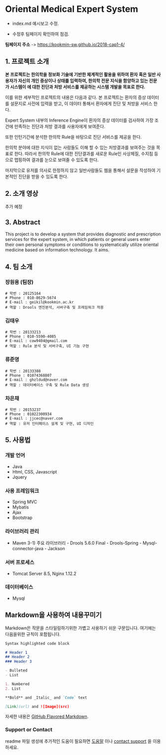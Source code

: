 # Oriental Medical Expert System

- index.md 예시보고 수정.

- 수정후 팀페이지 확인하여 점검.

**팀페이지 주소** -> https://kookmin-sw.github.io/2018-cap1-4/

## 1. 프로젝트 소개

 **본 프로젝트는 한의학을 정보화 기술에 기반한 체계적인 활용을 위하여 환자 혹은 일반 사용자가 자신의 개인 증상이나 상태를 입력하여, 한의학 전문 지식을 함양하고 있는 전문가 시스템이 에 대한 진단과 처방 서비스를 제공하는 시스템 개발을 목표로 한다.**

 이를 위한 세부적인 프로젝트의 내용은 다음과 같다.
 본 프로젝트는 환자의 증상 데이터를 설문지로 사전에 입력을 받고, 이 데이터 통해서
 환자에게 진단 및 처방을 서비스 한다.
	
 Expert System 내부의 Inference Engine이 환자의 증상 데이터를 검사하여 가장 조건에 만족하는
 진단과 처방 결과를 사용자에게 보여준다.

 또한 인턴기간에 분석한 한의학 Rule을 바탕으로 진단 서비스를 제공을 한다. 

 한의학 분야에 대한 지식이 없는 사람들도 이해 할 수 있는 처방결과를 보여주는 것을 목표로 한다. 따라서 한의학 Rule에 대한 진단결과를 새로운 Rule인 사상체질, 수지침 등으로 맵핑하여 결과를 눈으로 보여줄 수 있도록 한다.

 마지막으로 유저를 의사로 한정하지 않고 일반사람들도 웹을 통해서 설문을 작성하여 기본적인
 진단을 받을 수 있도록 한다.
 

## 2. 소개 영상

추가 예정

## 3. Abstract

This project is to develop a system that provides diagnostic and prescription services for the expert system, in which patients or general users enter their own personal symptoms or conditions to systematically utilize oriental medicine based on information technology. It aims.


## 4. 팀 소개

### 장원용 (팀장)
```
# 학번 : 20125164
# Phone : 010-8629-5674
# E-mail : geikil@kookmin.ac.kr
# 역할 : Drools 엔진분석, 서버구축 및 프레임워크 적용
```
### 김태우
```
# 학번 : 20133213
# Phone : 010-5590-4085
# E-mail : cow9404@gmail.com
# 역할 : Rule 분석 및 서버구축, UI 기능 구현
```
### 류준영
```
# 학번 : 20133388
# Phone : 01074368807
# E-mail : ghzldud@naver.com
# 역할 : 데이터베이스 구축 및 Rule Data 생성
```
### 차은채
```
# 학번 : 20153237
# Phone : 01022300934
# E-mail : jjcec@naver.com
# 역할 : 유저 인터페이스 설계 및 구현, UI 디자인
```
## 5. 사용법

### 개발 언어
   - Java
   - Html, CSS, Javascript 
   - Jquery
### 사용 프레임워크
   - Spring MVC
   - Mybatis   	    
   - Ajax
   - Bootstrap
### 라이브러리 관리
   - Maven 
   3-1) 주요 라이브러리
    - Drools 5.6.0 Final 
    - Drools-Spring 
    - Mysql-connector-java
    - Jackson
### 서버 프로세스
  - Tomcat Server 8.5, Nginx 1.12.2
### 데이터베이스
  - Mysql


## Markdown을 사용하여 내용꾸미기

Markdown은 작문을 스타일링하기위한 가볍고 사용하기 쉬운 구문입니다. 여기에는 다음을위한 규칙이 포함됩니다.

```markdown
Syntax highlighted code block

# Header 1
## Header 2
### Header 3

- Bulleted
- List

1. Numbered
2. List

**Bold** and _Italic_ and `Code` text

[Link](url) and ![Image](src)
```

자세한 내용은 [GitHub Flavored Markdown](https://guides.github.com/features/mastering-markdown/).

### Support or Contact

readme 파일 생성에 추가적인 도움이 필요하면 [도움말](https://help.github.com/articles/about-readmes/) 이나 [contact support](https://github.com/contact) 을 이용하세요.
